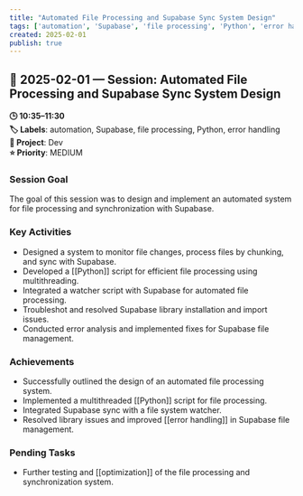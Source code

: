 ```yaml
---
title: "Automated File Processing and Supabase Sync System Design"
tags: ['automation', 'Supabase', 'file processing', 'Python', 'error handling']
created: 2025-02-01
publish: true
---
```


## 📅 2025-02-01 — Session: Automated File Processing and Supabase Sync System Design

**🕒 10:35–11:30**  
**🏷️ Labels**: automation, Supabase, file processing, Python, error handling  
**📂 Project**: Dev  
**⭐ Priority**: MEDIUM  


### Session Goal
The goal of this session was to design and implement an automated system for file processing and synchronization with Supabase.

### Key Activities
- Designed a system to monitor file changes, process files by chunking, and sync with Supabase.
- Developed a [[Python]] script for efficient file processing using multithreading.
- Integrated a watcher script with Supabase for automated file processing.
- Troubleshot and resolved Supabase library installation and import issues.
- Conducted error analysis and implemented fixes for Supabase file management.

### Achievements
- Successfully outlined the design of an automated file processing system.
- Implemented a multithreaded [[Python]] script for file processing.
- Integrated Supabase sync with a file system watcher.
- Resolved library issues and improved [[error handling]] in Supabase file management.

### Pending Tasks
- Further testing and [[optimization]] of the file processing and synchronization system.
